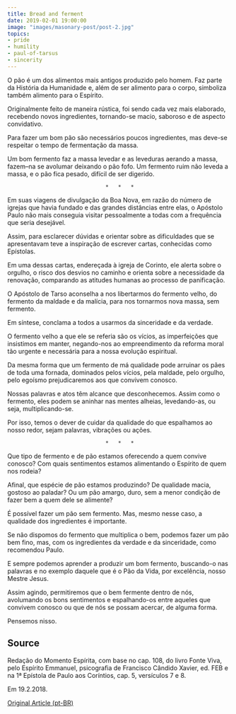 ```yaml
---
title: Bread and ferment
date: 2019-02-01 19:00:00
image: "images/masonary-post/post-2.jpg"
topics: 
- pride
- humility
- paul-of-tarsus
- sincerity
---
```


O pão é um dos alimentos mais antigos produzido pelo homem. Faz parte da
História da Humanidade e, além de ser alimento para o corpo, simboliza também
alimento para o Espírito.

Originalmente feito de maneira rústica, foi sendo cada vez mais elaborado,
recebendo novos ingredientes, tornando-se macio, saboroso e de aspecto
convidativo.

Para fazer um bom pão são necessários poucos ingredientes, mas deve-se
respeitar o tempo de fermentação da massa.

Um bom fermento faz a massa levedar e as leveduras aerando a massa, fazem–na se
avolumar deixando o pão fofo. Um fermento ruim não leveda a massa, e o pão fica
pesado, difícil de ser digerido.

                                   *   *   *

Em suas viagens de divulgação da Boa Nova, em razão do número de igrejas que
havia fundado e das grandes distâncias entre elas, o Apóstolo Paulo não mais
conseguia visitar pessoalmente a todas com a frequência que seria desejável.

Assim, para esclarecer dúvidas e orientar sobre as dificuldades que se
apresentavam teve a inspiração de escrever cartas, conhecidas como Epístolas.

Em uma dessas cartas, endereçada à igreja de Corinto, ele alerta sobre o
orgulho, o risco dos desvios no caminho e orienta sobre a necessidade da
renovação, comparando as atitudes humanas ao processo de panificação.

O Apóstolo de Tarso aconselha a nos libertarmos do fermento velho, do fermento
da maldade e da malícia, para nos tornarmos nova massa, sem fermento.

Em síntese, conclama a todos a usarmos da sinceridade e da verdade.

O fermento velho a que ele se referia são os vícios, as imperfeições que
insistimos em manter, negando-nos ao empreendimento da reforma moral tão
urgente e necessária para a nossa evolução espiritual.

Da mesma forma que um fermento de má qualidade pode arruinar os pães de toda
uma fornada, dominados pelos vícios, pela maldade, pelo orgulho, pelo egoísmo
prejudicaremos aos que convivem conosco.

Nossas palavras e atos têm alcance que desconhecemos. Assim como o fermento,
eles podem se aninhar nas mentes alheias, levedando-as, ou seja,
multiplicando-se.

Por isso, temos o dever de cuidar da qualidade do que espalhamos ao nosso
redor, sejam palavras, vibrações ou ações.

                                   *   *   *

Que tipo de fermento e de pão estamos oferecendo a quem convive conosco? Com
quais sentimentos estamos alimentando o Espírito de quem nos rodeia?

Afinal, que espécie de pão estamos produzindo? De qualidade macia, gostoso ao
paladar? Ou um pão amargo, duro, sem a menor condição de fazer bem a quem dele
se alimente?

É possível fazer um pão sem fermento. Mas, mesmo nesse caso, a qualidade dos
ingredientes é importante.

Se não dispomos do fermento que multiplica o bem, podemos fazer um pão bem
fino, mas, com os ingredientes da verdade e da sinceridade, como recomendou
Paulo.

E sempre podemos aprender a produzir um bom fermento, buscando-o nas palavras e
no exemplo daquele que é o Pão da Vida, por excelência, nosso Mestre Jesus.

Assim agindo, permitiremos que o bem fermente dentro de nós, avolumando os bons
sentimentos e espalhando-os entre aqueles que convivem conosco ou que de nós se
possam acercar, de alguma forma.

Pensemos nisso.

## Source
Redação do Momento Espírita, com base no cap. 108,
do livro Fonte Viva, pelo Espírito Emmanuel, psicografia
de Francisco Cândido Xavier, ed. FEB e na
1ª Epístola de Paulo aos Coríntios, cap. 5, versículos 7 e 8.

Em 19.2.2018.

[Original Article (pt-BR)](http://momento.com.br/pt/ler_texto.php?id=5349)
